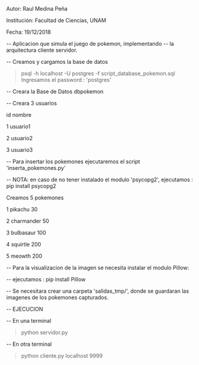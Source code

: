 Autor: Raul Medina Peña

Institución: Facultad de Ciencias, UNAM

Fecha: 19/12/2018

-- Aplicacion que simula el juego de pokemon, implementando 
-- la arquitectura cliente servidor.

-- Creamos y cargamos la base de datos

> psql -h localhost -U postgres -f script_database_pokemon.sql 
> Ingresamos el password : 'postgres'

-- Creara la Base de Datos dbpokemon

-- Creara 3 usuarios 

id   nombre

1    usuario1 

2    usuario2

3    usuario3

-- Para insertar los pokemones ejecutaremos el script 'inserta_pokemones.py'

-- NOTA: en caso de no tener instalado el modulo 'psycopg2', ejecutamos : pip install psycopg2

Creamos 5 pokemones 

1   pikachu      30

2   charmander   50

3   bulbasaur    100

4   squirtle     200

5   meowth       200   

-- Para la visualizacion de la imagen se necesita instalar el modulo Pillow:

-- ejecutamos : pip install Pillow

-- Se necesitara crear una carpeta 'salidas_tmp/', donde se guardaran las imagenes de los pokemones capturados.

-- EJECUCION

-- En una terminal
   > python servidor.py

-- En otra terminal
   > python cliente.py localhost 9999
